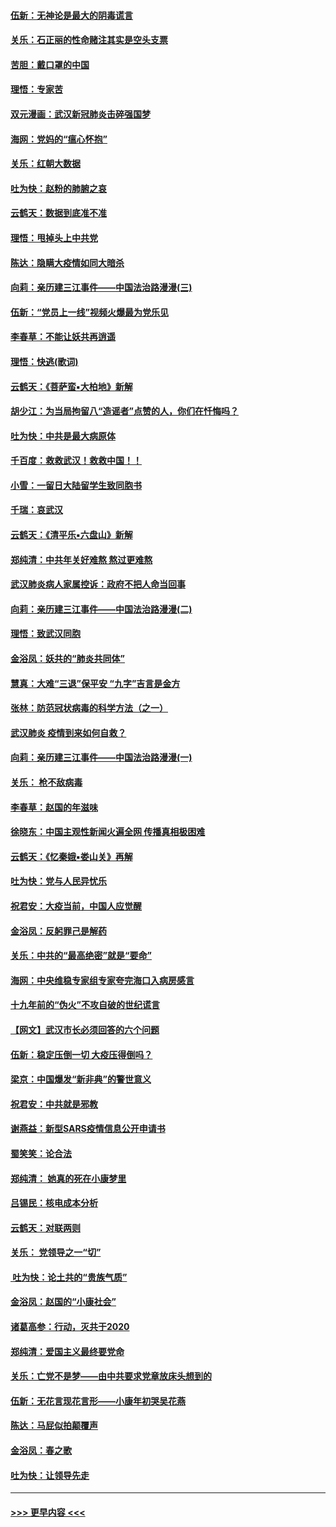 #### [伍新：无神论是最大的阴毒谎言](../pages/nsc993/n11846129.md?t=02060331) 
#### [关乐：石正丽的性命赌注其实是空头支票](../pages/nsc993/n11846109.md?t=02060331) 
#### [苦胆：戴口罩的中国](../pages/nsc993/n11845576.md?t=02060331) 
#### [理悟：专家苦](../pages/nsc993/n11845564.md?t=02060331) 
#### [双元漫画：武汉新冠肺炎击碎强国梦](../pages/nsc993/n11843320.md?t=02060331) 
#### [海网：党妈的“瘟心怀抱”](../pages/nsc993/n11840740.md?t=02060331) 
#### [关乐：红朝大数据](../pages/nsc993/n11840675.md?t=02060331) 
#### [吐为快：赵粉的肺腑之哀](../pages/nsc993/n11840618.md?t=02060331) 
#### [云鹤天：数据到底准不准](../pages/nsc993/n11840325.md?t=02060331) 
#### [理悟：甩掉头上中共党](../pages/nsc993/n11838826.md?t=02060331) 
#### [陈达：隐瞒大疫情如同大暗杀](../pages/nsc993/n11838771.md?t=02060331) 
#### [向莉：亲历建三江事件——中国法治路漫漫(三)](../pages/nsc993/n11831825.md?t=02060331) 
#### [伍新：“党员上一线”视频火爆最为党乐见](../pages/nsc993/n11838200.md?t=02060331) 
#### [李春草：不能让妖共再逍遥](../pages/nsc993/n11838102.md?t=02060331) 
#### [理悟：快逃(歌词)](../pages/nsc993/n11838083.md?t=02060331) 
#### [云鹤天：《菩萨蛮▪大柏地》新解](../pages/nsc993/n11838059.md?t=02060331) 
#### [胡少江：为当局拘留八“造谣者”点赞的人，你们在忏悔吗？](../pages/nsc993/n11836801.md?t=02060331) 
#### [吐为快：中共是最大病原体](../pages/nsc993/n11836748.md?t=02060331) 
#### [千百度：救救武汉！救救中国！！](../pages/nsc993/n11836145.md?t=02060331) 
#### [小雪：一留日大陆留学生致同胞书](../pages/nsc993/n11834624.md?t=02060331) 
#### [千瑞：哀武汉](../pages/nsc993/n11833647.md?t=02060331) 
#### [云鹤天：《清平乐▪六盘山》新解](../pages/nsc993/n11833611.md?t=02060331) 
#### [郑纯清：中共年关好难熬 熬过更难熬](../pages/nsc993/n11833489.md?t=02060331) 
#### [武汉肺炎病人家属控诉：政府不把人命当回事](../pages/nsc993/n11833205.md?t=02060331) 
#### [向莉：亲历建三江事件——中国法治路漫漫(二)](../pages/nsc993/n11829102.md?t=02060331) 
#### [理悟：致武汉同胞](../pages/nsc993/n11831522.md?t=02060331) 
#### [金浴凤：妖共的“肺炎共同体”](../pages/nsc993/n11829448.md?t=02060331) 
#### [慧真：大难“三退”保平安 “九字”吉言是金方](../pages/nsc993/n11829501.md?t=02060331) 
#### [张林：防范冠状病毒的科学方法（之一）](../pages/nsc993/n11828618.md?t=02060331) 
#### [武汉肺炎 疫情到来如何自救？](../pages/nsc993/n11827632.md?t=02060331) 
#### [向莉：亲历建三江事件——中国法治路漫漫(一)](../pages/nsc993/n11827190.md?t=02060331) 
#### [关乐： 枪不敌病毒](../pages/nsc993/n11826746.md?t=02060331) 
#### [李春草：赵国的年滋味](../pages/nsc993/n11826321.md?t=02060331) 
#### [徐晓东：中国主观性新闻火遍全网 传播真相极困难](../pages/nsc993/n11826508.md?t=02060331) 
#### [云鹤天：《忆秦娥▪娄山关》再解](../pages/nsc993/n11824682.md?t=02060331) 
#### [吐为快：党与人民异忧乐](../pages/nsc993/n11824660.md?t=02060331) 
#### [祝君安：大疫当前，中国人应觉醒](../pages/nsc993/n11821946.md?t=02060331) 
#### [金浴凤：反躬罪己是解药](../pages/nsc993/n11820280.md?t=02060331) 
#### [关乐：中共的“最高绝密”就是“要命”](../pages/nsc993/n11816946.md?t=02060331) 
#### [海网：中央维稳专家组专家夸完海口入病房感言](../pages/nsc993/n11815138.md?t=02060331) 
#### [十九年前的“伪火”不攻自破的世纪谎言](../pages/nsc993/n11813238.md?t=02060331) 
#### [【网文】武汉市长必须回答的六个问题](../pages/nsc993/n11813848.md?t=02060331) 
#### [伍新：稳定压倒一切 大疫压得倒吗？](../pages/nsc993/n11812634.md?t=02060331) 
#### [梁京：中国爆发“新非典”的警世意义](../pages/nsc993/n11812554.md?t=02060331) 
#### [祝君安：中共就是邪教](../pages/nsc993/n11812431.md?t=02060331) 
#### [谢燕益：新型SARS疫情信息公开申请书](../pages/nsc993/n11808840.md?t=02060331) 
#### [蜀笑笑：论合法](../pages/nsc993/n11808064.md?t=02060331) 
#### [郑纯清： 她真的死在小康梦里](../pages/nsc993/n11806623.md?t=02060331) 
#### [吕锡民：核电成本分析](../pages/nsc993/n11806284.md?t=02060331) 
#### [云鹤天：对联两则](../pages/nsc993/n11805957.md?t=02060331) 
#### [关乐： 党领导之一“切”](../pages/nsc993/n11804505.md?t=02060331) 
#### [ 吐为快：论土共的“贵族气质”](../pages/nsc993/n11804490.md?t=02060331) 
#### [金浴凤：赵国的“小康社会”](../pages/nsc993/n11804452.md?t=02060331) 
#### [诸葛高参：行动，灭共于2020](../pages/nsc993/n11804120.md?t=02060331) 
#### [郑纯清：爱国主义最终要党命](../pages/nsc993/n11802197.md?t=02060331) 
#### [关乐：亡党不是梦——由中共要求党章放床头想到的](../pages/nsc993/n11802156.md?t=02060331) 
#### [伍新：无花言现花言形——小康年初哭吴花燕](../pages/nsc993/n11800044.md?t=02060331) 
#### [陈达：马屁似拍颠覆声](../pages/nsc993/n11800010.md?t=02060331) 
#### [金浴凤：春之歌](../pages/nsc993/n11797687.md?t=02060331) 
#### [吐为快：让领导先走](../pages/nsc993/n11797512.md?t=02060331) 

----
#### [ >>> 更早内容 <<< ](../indexes/nsc993-earlier.md)
